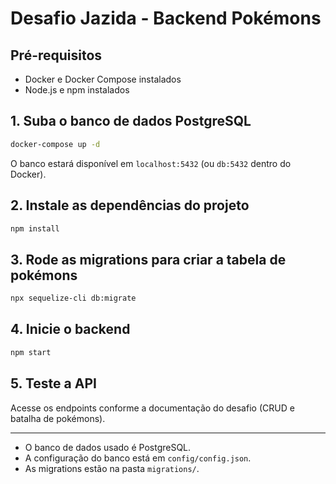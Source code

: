 # Desafio Jazida - Backend Pokémons

## Pré-requisitos
- Docker e Docker Compose instalados
- Node.js e npm instalados

## 1. Suba o banco de dados PostgreSQL

```bash
docker-compose up -d
```

O banco estará disponível em `localhost:5432` (ou `db:5432` dentro do Docker).

## 2. Instale as dependências do projeto

```bash
npm install
```

## 3. Rode as migrations para criar a tabela de pokémons

```bash
npx sequelize-cli db:migrate
```

## 4. Inicie o backend

```bash
npm start
```

## 5. Teste a API

Acesse os endpoints conforme a documentação do desafio (CRUD e batalha de pokémons).

---

- O banco de dados usado é PostgreSQL.
- A configuração do banco está em `config/config.json`.
- As migrations estão na pasta `migrations/`. 